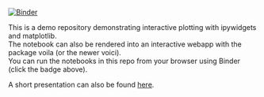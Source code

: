 [![Binder](https://mybinder.org/badge_logo.svg)](https://mybinder.org/v2/gh/LauLauThom/ipywidgets-and-voila/HEAD)

This is a demo repository demonstrating interactive plotting with ipywidgets and matplotlib.   
The notebook can also be rendered into an interactive webapp with the package voila (or the newer voici).  
You can run the notebooks in this repo from your browser using Binder (click the badge above).  

A short presentation can also be found [here](https://docs.google.com/presentation/d/16N_HQmpNut_S_9qeQ5TC--2KMMZBrlvw_4ILf-JPDoE/edit?usp=sharing).  